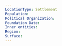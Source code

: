 ```yaml
---
LocationType: Settlement
Population: 
Political Organization: 
Foundation Date: 
Inner entities: 
Region: 
Surface:
---
```

